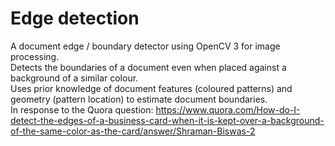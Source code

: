 Edge detection
==============

A document edge / boundary detector using OpenCV 3 for image processing.  
Detects the boundaries of a document even when placed against a background of a similar colour.  
Uses prior knowledge of document features (coloured patterns) and geometry (pattern location) to estimate document boundaries.  
In response to the Quora question: https://www.quora.com/How-do-I-detect-the-edges-of-a-business-card-when-it-is-kept-over-a-background-of-the-same-color-as-the-card/answer/Shraman-Biswas-2
